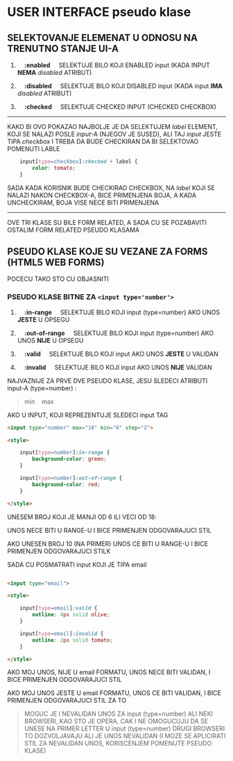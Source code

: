 # USER INTERFACE pseudo klase

## SELEKTOVANJE ELEMENAT U ODNOSU NA TRENUTNO STANJE UI-A

1) &nbsp; &nbsp; **:enabled** &nbsp; &nbsp; SELEKTUJE BILO KOJI ENABLED input (KADA INPUT **NEMA** *disabled* ATRIBUT)

2) &nbsp; &nbsp; **:disabled** &nbsp; &nbsp; SELEKTUJE BILO KOJI DISABLED input (KADA input **IMA** *disabled* ATRIBUT)

3) &nbsp; &nbsp; **:checked** &nbsp; &nbsp; SELEKTUJE CHECKED INPUT (CHECKED CHECKBOX)

********************************
KAKO BI OVO POKAZAO NAJBOLJE JE DA SELEKTUJEM *label* ELEMENT, KOJI SE NALAZI POSLE *input*-A (NJEGOV JE SUSED), ALI TAJ *input* JESTE TIPA *checkbox* I TREBA DA BUDE CHECKIRAN DA BI SELEKTOVAO POMENUTI LABLE

```CSS
    input[type=checkbox]:checked + label {
        color: tomato;
    }
```

SADA KADA KORISNIK BUDE CHECKIRAO CHECKBOX, NA *label* KOJI SE NALAZI NAKON CHECKBOX-A, BICE PRIMENJENA BOJA, A KADA UNCHECKIRAM, BOJA VISE NECE BITI PRIMENJENA
********************************

OVE TRI KLASE SU BILE FORM RELATED, A SADA CU SE POZABAVITI OSTALIM FORM RELATED PSEUDO KLASAMA

## PSEUDO KLASE KOJE SU VEZANE ZA FORMS (HTML5 WEB FORMS)

POCECU TAKO STO CU OBJASNITI

### PSEUDO KLASE BITNE ZA **```<input type='number'>```**

1) &nbsp; &nbsp; **:in-range** &nbsp; &nbsp; SELEKTUJE BILO KOJI input (type=number) AKO UNOS **JESTE** U OPSEGU

2) &nbsp; &nbsp; **:out-of-range** &nbsp; &nbsp; SELEKTUJE BILO KOJI input (type=number) AKO UNOS **NIJE** U OPSEGU

3) &nbsp; &nbsp; **:valid** &nbsp; &nbsp; SELEKTUJE BILO KOJI input AKO UNOS **JESTE** U VALIDAN

4) &nbsp; &nbsp; **:invalid** &nbsp; &nbsp; SELEKTUJE BILO KOJI input AKO UNOS **NIJE** VALIDAN

NAJVAZNIJE ZA PRVE DVE PSEUDO KLASE, JESU SLEDECI ATRIBUTI input-A (type=number) :

> min    &nbsp;&nbsp;   max

AKO U INPUT, KOJI REPREZENTUJE SLEDECI input TAG

```HTML
<input type="number" max="18" min="6" step="2">

<style>

    input[type=number]:in-range {
        background-color: green;
    }

    input[type=number]:out-of-range {
        background-color: red;
    }

</style>
```

UNESEM BROJ KOJI JE MANJI OD 6 ILI VECI OD 18:

UNOS NECE BITI U RANGE-U I BICE PRIMENJEN ODGOVARAJUCI STIL

AKO UNESEN BROJ 10 (NA PRIMER) UNOS CE BITI U RANGE-U I BICE PRIMENJEN ODGOVARAJUCI STILK

SADA CU POSMATRATI input KOJI JE TIPA email

```HTML

<input type="email">

<style>

    input[type=email]:valid {
        outline: 4px solid olive;
    }

    input[type=email]:invalid {
        outline: 2px solid tomato;
    }

</style>
```

AKO MOJ UNOS, NIJE U email FORMATU, UNOS NECE BITI VALIDAN, I BICE PRIMENJEN ODGOVARAJUCI STIL

AKO MOJ UNOS JESTE U email FORMATU, UNOS CE BITI VALIDAN, I BICE PRIMENJEN ODGOVARAJUCI STIL ZA TO

> MOGUC JE I NEVALIDAN UNOS ZA input (type=number) ALI NEKI BROWSERI, KAO STO JE OPERA, CAK I NE OMOGUCUJU DA SE UNESE NA PRIMER LETTER U input (type=number)
> DRUGI BROWSERI TO DOZVOLJAVAJU ALI JE UNOS NEVALIDAN (I MOZE SE APLICIRATI STIL ZA NEVALIDAN UNOS, KORISCENJEM POMENUTE PSEUDO KLASE)